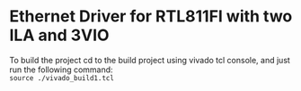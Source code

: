 # Ethernet Driver for RTL811FI with two ILA and 3VIO
To build the project 
cd to the build project using vivado tcl console, and just run the following command: <br />
`source ./vivado_build1.tcl`  
